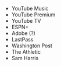 - YouTube Music
- YouTube Premium
- YouTube TV
- ESPN+
- Adobe (?)
- LastPass
- Washington Post
- The Athletic
- Sam Harris
